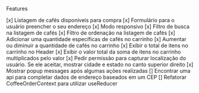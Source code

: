 Features

[x] Listagem de cafés disponíveis para compra
[x] Formulário para o usuário preencher o seu endereço
[x] Modo responsivo
[x] Filtro de busca na listagem de cafés
[x] Filtro de ordenação na listagem de cafés
[x] Adicionar uma quantidade específicas de cafés no carrinho
[x] Aumentar ou diminuir a quantidade de cafés no carrinho
[x] Exibir o total de itens no carrinho no Header
[x] Exibir o valor total da soma de itens no carrinho multiplicados pelo valor
[x] Pedir permissão para capturar localização do usuário. Se ele aceitar, mostrar cidade e estado no canto superior direito
[x] Mostrar popup messages após algumas ações realizadas
[] Encontrar uma api para completar dados de endereço baseados em um CEP
[] Refatorar CoffeeOrderContext para utilizar useReducer